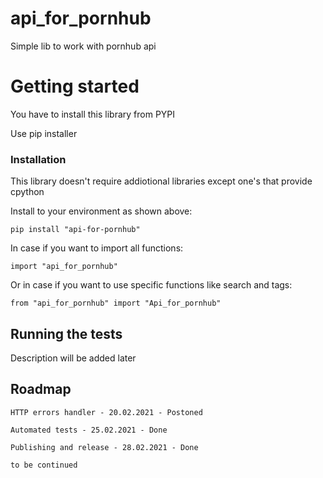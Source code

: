 
# api_for_pornhub
Simple lib to work with pornhub api

# Getting started
You have to install this library from PYPI

Use pip installer


### Installation

This library doesn't require addiotional libraries except one's that provide cpython

Install to your environment as shown above:

```
pip install "api-for-pornhub"
```

In case if you want to import all functions:

```
import "api_for_pornhub"
```

Or in case if you want to use specific functions like search and tags:

```
from "api_for_pornhub" import "Api_for_pornhub"
```


## Running the tests

Description will be added later

## Roadmap

```
HTTP errors handler - 20.02.2021 - Postoned

Automated tests - 25.02.2021 - Done

Publishing and release - 28.02.2021 - Done

to be continued
```
